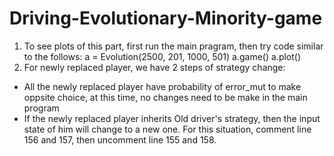 # Driving-Evolutionary-Minority-game
1. To see plots of this part, first run the main pragram, then try code similar to the follows:
   a = Evolution(2500, 201, 1000, 501)
   a.game()
   a.plot()
2. For newly replaced player, we have 2 steps of strategy change:
  - All the newly replaced player have probability of error_mut to make oppsite choice, at this time, 
        no changes need to be make in the main program
  - If the newly replaced player inherits Old driver's strategy, then the input state of him will change to a new one.
        For this situation, comment line 156 and 157, then uncomment line 155 and 158.
